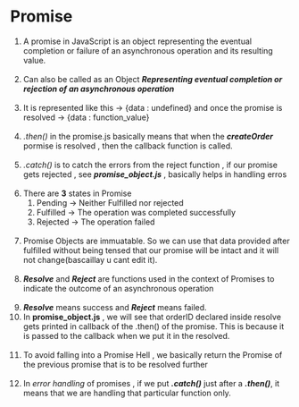 # Promise

1. A promise in JavaScript is an object representing the eventual completion or failure of an asynchronous operation and its resulting value. <br><br>
2. Can also be called as an Object ***Representing eventual completion or rejection of an asynchronous operation***<br><br>
3. It is represented like this -> {data : undefined} and once the promise is resolved -> {data : function_value}<br><br>
4. *.then()* in the promise.js basically means that when the ***createOrder*** pormise is resolved , then the callback function is called.<br><br>
5. *.catch()* is to catch the errors from the reject function , if our promise gets rejected , see ***promise_object.js*** , basically helps in handling erros<br><br>
6. There are **3** states in Promise
   1. Pending -> Neither Fulfilled nor rejected<br>
   2. Fulfilled -> The operation was completed successfully<br>
   3. Rejected -> The operation failed<br><br>
7. Promise Objects are immuatable. So we can use that data provided after fulfilled without being tensed that our promise will be intact and it will not change(bascaillay u cant edit it). <br><br>
8. ***Resolve*** and ***Reject*** are functions used in the context of Promises to indicate the outcome of an asynchronous operation<br><br>
9. ***Resolve*** means success and ***Reject*** means failed.
10. In **promise_object.js** , we will see that orderID declared inside resolve gets printed in callback of the .then() of the promise. This is because it is passed to the callback when we put it in the resolved.<br><br>
11. To avoid falling into a Promise Hell , we basically return the Promise of the previous promise that is to be resolved further<br><br>
12. In *error handling* of promises , if we put ***.catch()*** just after a ***.then()***, it means that we are handling that particular function only.